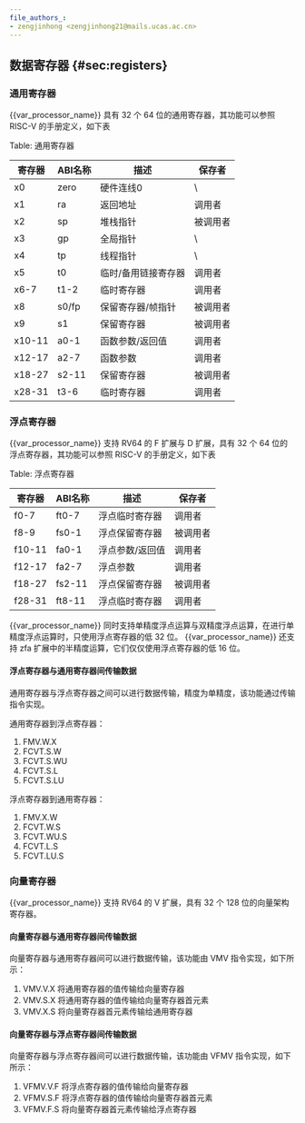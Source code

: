 ```yaml
---
file_authors_:
- zengjinhong <zengjinhong21@mails.ucas.ac.cn>
---
```

## 数据寄存器 {#sec:registers}

### 通用寄存器

{{var_processor_name}} 具有 32 个 64 位的通用寄存器，其功能可以参照 RISC-V 的手册定义，如下表

Table: 通用寄存器

| 寄存器 | ABI名称 | 描述                | 保存者   |
| ------ | ------- | ------------------- | -------- |
| x0     | zero    | 硬件连线0           | \        |
| x1     | ra      | 返回地址            | 调用者   |
| x2     | sp      | 堆栈指针            | 被调用者 |
| x3     | gp      | 全局指针            | \        |
| x4     | tp      | 线程指针            | \        |
| x5     | t0      | 临时/备用链接寄存器 | 调用者   |
| x6-7   | t1-2    | 临时寄存器          | 调用者   |
| x8     | s0/fp   | 保留寄存器/帧指针   | 被调用者 |
| x9     | s1      | 保留寄存器          | 被调用者 |
| x10-11 | a0-1    | 函数参数/返回值     | 调用者   |
| x12-17 | a2-7    | 函数参数            | 调用者   |
| x18-27 | s2-11   | 保留寄存器          | 被调用者 |
| x28-31 | t3-6    | 临时寄存器          | 调用者   |

### 浮点寄存器

{{var_processor_name}} 支持 RV64 的 F 扩展与 D 扩展，具有 32 个 64 位的浮点寄存器，其功能可以参照 RISC-V 的手册定义，如下表

Table: 浮点寄存器

| 寄存器 | ABI名称 | 描述            | 保存者   |
| ------ | ------- | --------------- | -------- |
| f0-7   | ft0-7   | 浮点临时寄存器  | 调用者   |
| f8-9   | fs0-1   | 浮点保留寄存器  | 被调用者 |
| f10-11 | fa0-1   | 浮点参数/返回值 | 调用者   |
| f12-17 | fa2-7   | 浮点参数        | 调用者   |
| f18-27 | fs2-11  | 浮点保留寄存器  | 被调用者 |
| f28-31 | ft8-11  | 浮点临时寄存器  | 调用者   |

{{var_processor_name}} 同时支持单精度浮点运算与双精度浮点运算，在进行单精度浮点运算时，只使用浮点寄存器的低 32 位。 {{var_processor_name}} 还支持 zfa 扩展中的半精度运算，它们仅仅使用浮点寄存器的低 16 位。

#### 浮点寄存器与通用寄存器间传输数据

通用寄存器与浮点寄存器之间可以进行数据传输，精度为单精度，该功能通过传输指令实现。

通用寄存器到浮点寄存器：

1. FMV.W.X
2. FCVT.S.W
3. FCVT.S.WU
4. FCVT.S.L
5. FCVT.S.LU

浮点寄存器到通用寄存器：

1. FMV.X.W
2. FCVT.W.S
3. FCVT.WU.S
4. FCVT.L.S
5. FCVT.LU.S

### 向量寄存器

{{var_processor_name}} 支持 RV64 的 V 扩展，具有 32 个 128 位的向量架构寄存器。

#### 向量寄存器与通用寄存器间传输数据

向量寄存器与通用寄存器间可以进行数据传输，该功能由 VMV 指令实现，如下所示：

1. VMV.V.X 将通用寄存器的值传输给向量寄存器
2. VMV.S.X 将通用寄存器的值传输给向量寄存器首元素
3. VMV.X.S 将向量寄存器首元素传输给通用寄存器

#### 向量寄存器与浮点寄存器间传输数据

向量寄存器与浮点寄存器间可以进行数据传输，该功能由 VFMV 指令实现，如下所示：

1. VFMV.V.F 将浮点寄存器的值传输给向量寄存器
2. VFMV.S.F 将浮点寄存器的值传输给向量寄存器首元素
3. VFMV.F.S 将向量寄存器首元素传输给浮点寄存器
